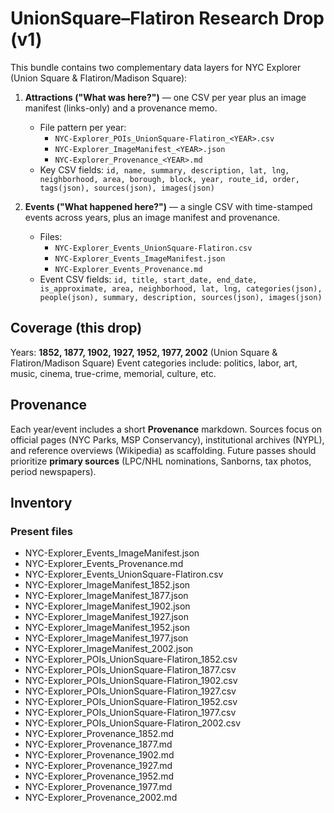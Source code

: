 # UnionSquare–Flatiron Research Drop (v1)

This bundle contains two complementary data layers for NYC Explorer (Union Square & Flatiron/Madison Square):

1) **Attractions ("What was here?")** — one CSV per year plus an image manifest (links-only) and a provenance memo.
   - File pattern per year: 
     - `NYC-Explorer_POIs_UnionSquare-Flatiron_<YEAR>.csv`
     - `NYC-Explorer_ImageManifest_<YEAR>.json`
     - `NYC-Explorer_Provenance_<YEAR>.md`
   - Key CSV fields: `id, name, summary, description, lat, lng, neighborhood, area, borough, block, year, route_id, order, tags(json), sources(json), images(json)`

2) **Events ("What happened here?")** — a single CSV with time-stamped events across years, plus an image manifest and provenance.
   - Files:
     - `NYC-Explorer_Events_UnionSquare-Flatiron.csv`
     - `NYC-Explorer_Events_ImageManifest.json`
     - `NYC-Explorer_Events_Provenance.md`
   - Event CSV fields: `id, title, start_date, end_date, is_approximate, area, neighborhood, lat, lng, categories(json), people(json), summary, description, sources(json), images(json)`

## Coverage (this drop)
Years: **1852, 1877, 1902, 1927, 1952, 1977, 2002** (Union Square & Flatiron/Madison Square)
Event categories include: politics, labor, art, music, cinema, true-crime, memorial, culture, etc.

## Provenance
Each year/event includes a short **Provenance** markdown. Sources focus on official pages (NYC Parks, MSP Conservancy), institutional archives (NYPL), and reference overviews (Wikipedia) as scaffolding. Future passes should prioritize **primary sources** (LPC/NHL nominations, Sanborns, tax photos, period newspapers).

## Inventory
### Present files
- NYC-Explorer_Events_ImageManifest.json
- NYC-Explorer_Events_Provenance.md
- NYC-Explorer_Events_UnionSquare-Flatiron.csv
- NYC-Explorer_ImageManifest_1852.json
- NYC-Explorer_ImageManifest_1877.json
- NYC-Explorer_ImageManifest_1902.json
- NYC-Explorer_ImageManifest_1927.json
- NYC-Explorer_ImageManifest_1952.json
- NYC-Explorer_ImageManifest_1977.json
- NYC-Explorer_ImageManifest_2002.json
- NYC-Explorer_POIs_UnionSquare-Flatiron_1852.csv
- NYC-Explorer_POIs_UnionSquare-Flatiron_1877.csv
- NYC-Explorer_POIs_UnionSquare-Flatiron_1902.csv
- NYC-Explorer_POIs_UnionSquare-Flatiron_1927.csv
- NYC-Explorer_POIs_UnionSquare-Flatiron_1952.csv
- NYC-Explorer_POIs_UnionSquare-Flatiron_1977.csv
- NYC-Explorer_POIs_UnionSquare-Flatiron_2002.csv
- NYC-Explorer_Provenance_1852.md
- NYC-Explorer_Provenance_1877.md
- NYC-Explorer_Provenance_1902.md
- NYC-Explorer_Provenance_1927.md
- NYC-Explorer_Provenance_1952.md
- NYC-Explorer_Provenance_1977.md
- NYC-Explorer_Provenance_2002.md
